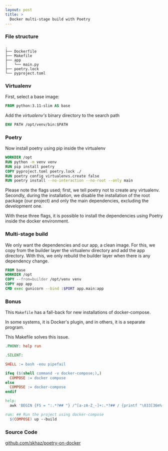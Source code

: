 ```yaml
---
layout: post
title: >
  Docker multi-stage build with Poetry
---
```


### File structure

```
.
├── Dockerfile
├── Makefile
├── app
│   └── main.py
├── poetry.lock
└── pyproject.toml
```

### Virtualenv

First, select a base image:

```Dockerfile
FROM python:3.11-slim AS base
```

Add the _virtualenv's_ binary directory to the search path

```Dockerfile
ENV PATH /opt/venv/bin:$PATH
```

### Poetry

Now install poetry using pip inside the virtualenv

```Dockerfile
WORKDIR /opt
RUN python -m venv venv
RUN pip install poetry
COPY pyproject.toml poetry.lock ./
RUN poetry config virtualenvs.create false
RUN poetry install --no-interaction --no-root --only main
```

Please note the flags used; first, we tell poetry not to create any virtualenv. Secondly, during the installation, we disable the installation of the root package (our project) and only the main dependencies, excluding the development one.

With these three flags, it is possible to install the dependencies using Poetry inside the docker environment.

### Multi-stage build

We only want the dependencies and our app, a clean image. For this, we copy from the builder layer the virtualenv directory and add the app directory. With this, we only rebuild the builder layer when there is any dependency change.

```Dockerfile
FROM base
WORKDIR /opt
COPY --from=builder /opt/venv venv
COPY app app
CMD exec gunicorn --bind :$PORT app.main:app
```

### Bonus

This `Makefile` has a fall-back for new installations of docker-compose.

In some systems, it is Docker's plugin, and in others, it is a separate program.

This Makefile solves this issue.

```Makefile
.PHONY: help run

.SILENT:

SHELL := bash -eou pipefail

ifeq ($(shell command -v docker-compose;),)
  COMPOSE := docker compose
else
  COMPOSE := docker-compose
endif

help:
  awk 'BEGIN {FS = ":.*?## "} /^[a-zA-Z_-]+:.*?## / {printf "\033[36m%-30s\033[0m %s\n", $$1, $$2}' $(MAKEFILE_LIST)

run: ## Run the project using docker-compose
  $(COMPOSE) up --build
```

### Source Code

[github.com/skhaz/poetry-on-docker](https://github.com/skhaz/poetry-on-docker)
